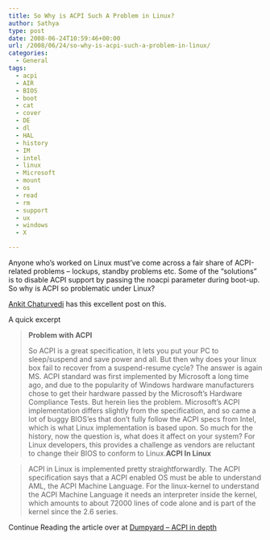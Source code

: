 ```yaml
---
title: So Why is ACPI Such A Problem in Linux?
author: Sathya
type: post
date: 2008-06-24T10:59:46+00:00
url: /2008/06/24/so-why-is-acpi-such-a-problem-in-linux/
categories:
  - General
tags:
  - acpi
  - AIR
  - BIOS
  - boot
  - cat
  - cover
  - DE
  - dl
  - HAL
  - history
  - IM
  - intel
  - linux
  - Microsoft
  - mount
  - os
  - read
  - rm
  - support
  - ux
  - windows
  - X

---
```

Anyone who&#8217;s worked on Linux must&#8217;ve come across a fair share of ACPI-related problems &#8211; lockups, standby problems etc. Some of the &#8220;solutions&#8221; is to disable ACPI support by passing the noacpi parameter during boot-up. So why is ACPI so problematic under Linux?

<!--more-->

[Ankit Chaturvedi][1] has this excellent post on this.

A quick excerpt

> **Problem with ACPI**
> 
> So ACPI is a great specification, it lets you put your PC to sleep/suspend and save power and all. But then why does your linux box fail to recover from a suspend-resume cycle? The answer is again MS. ACPI standard was first implemented by Microsoft a long time ago, and due to the popularity of Windows hardware manufacturers chose to get their hardware passed by the Microsoft’s Hardware Compliance Tests. But herein lies the problem. Microsoft’s ACPI implementation differs slightly from the specification, and so came a lot of buggy BIOS’es that don’t fully follow the ACPI specs from Intel, which is what Linux implementation is based upon. So much for the history, now the question is, what does it affect on your system? For Linux developers, this provides a challenge as vendors are reluctant to change their BIOS to conform to Linux.**ACPI In Linux**

> ACPI in Linux is implemented pretty straightforwardly. The ACPI specification says that a ACPI enabled OS must be able to understand AML, the ACPI Machine Language. For the linux-kernel to understand the ACPI Machine Language it needs an interpreter inside the kernel, which amounts to about 72000 lines of code alone and is part of the kernel since the 2.6 series.

Continue Reading the article over at [Dumpyard &#8211; ACPI in depth][2]

 [1]: http://dumpyard.tumblr.com/
 [2]: http://dumpyard.tumblr.com/post/32511294/acpi-in-depth